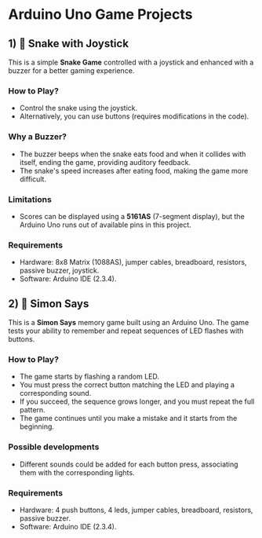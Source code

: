 # Arduino Uno Game Projects

## 1) 🐍 Snake with Joystick
This is a simple **Snake Game** controlled with a joystick and enhanced with a buzzer for a better gaming experience.
### How to Play?
- Control the snake using the joystick.
- Alternatively, you can use buttons (requires modifications in the code).
### Why a Buzzer?
- The buzzer beeps when the snake eats food and when it collides with itself, ending the game, providing auditory feedback.
- The snake's speed increases after eating food, making the game more difficult.
### Limitations
- Scores can be displayed using a **5161AS** (7-segment display), but the Arduino Uno runs out of available pins in this project.
### Requirements
- Hardware: 8x8 Matrix (1088AS), jumper cables, breadboard, resistors, passive buzzer, joystick.
- Software: Arduino IDE (2.3.4).

## 2) 🧠 Simon Says
This is a **Simon Says** memory game built using an Arduino Uno. The game tests your ability to remember and repeat sequences of LED flashes with buttons.
### How to Play?
- The game starts by flashing a random LED.
- You must press the correct button matching the LED and playing a corresponding sound.
- If you succeed, the sequence grows longer, and you must repeat the full pattern.
- The game continues until you make a mistake and it starts from the beginning.
### Possible developments
- Different sounds could be added for each button press, associating them with the corresponding lights.
### Requirements
- Hardware: 4 push buttons, 4 leds, jumper cables, breadboard, resistors, passive buzzer.
- Software: Arduino IDE (2.3.4).
